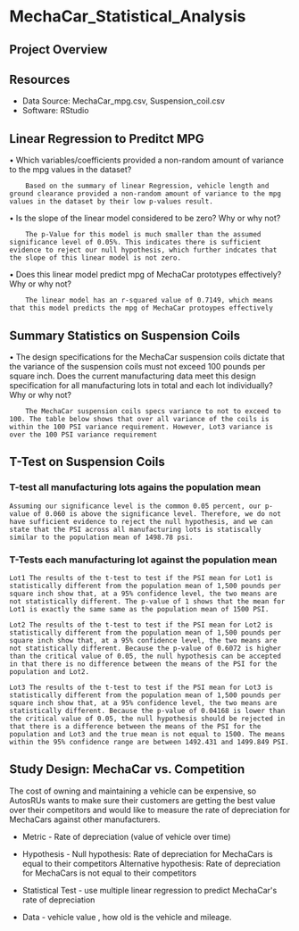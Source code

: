 # MechaCar_Statistical_Analysis

## Project Overview

## Resources
*  Data Source: MechaCar_mpg.csv, Suspension_coil.csv
*  Software: RStudio

## Linear Regression to Preditct MPG
•	Which variables/coefficients provided a non-random amount of variance to the mpg values in the dataset?

        Based on the summary of linear Regression, vehicle length and ground clearance provided a non-random amount of variance to the mpg values in the dataset by their low p-values result.

•   Is the slope of the linear model considered to be zero? Why or why not?

        The p-Value for this model is much smaller than the assumed significance level of 0.05%. This indicates there is sufficient evidence to reject our null hypothesis, which further indcates that the slope of this linear model is not zero.

•   Does this linear model predict mpg of MechaCar prototypes effectively? Why or why not?
    
        The linear model has an r-squared value of 0.7149, which means that this model predicts the mpg of MechaCar protoypes effectively 

## Summary Statistics on Suspension Coils
•   The design specifications for the MechaCar suspension coils dictate that the variance of the suspension coils must not exceed 100 
    pounds per square inch. Does the current manufacturing data meet this design specification for all manufacturing lots in total and   each lot individually? Why or why not?

        The MechaCar suspension coils specs variance to not to exceed to 100. The table below shows that over all variance of the coils is within the 100 PSI variance requirement. However, Lot3 variance is over the 100 PSI variance requirement

## T-Test on Suspension Coils
   
### T-test all manufacturing lots agains the population mean
    Assuming our significance level is the common 0.05 percent, our p-value of 0.060 is above the significance level. Therefore, we do not have sufficient evidence to reject the null hypothesis, and we can state that the PSI across all manufacturing lots is statiscally similar to the population mean of 1498.78 psi.

### T-Tests each manufacturing lot against the population mean

    Lot1 The results of the t-test to test if the PSI mean for Lot1 is statistically different from the population mean of 1,500 pounds per square inch show that, at a 95% confidence level, the two means are not statistically different. The p-value of 1 shows that the mean for Lot1 is exactly the same same as the population mean of 1500 PSI.

    Lot2 The results of the t-test to test if the PSI mean for Lot2 is statistically different from the population mean of 1,500 pounds per square inch show that, at a 95% confidence level, the two means are not statistically different. Because the p-value of 0.6072 is higher than the critical value of 0.05, the null hypothesis can be accepted in that there is no difference between the means of the PSI for the population and Lot2. 

    Lot3 The results of the t-test to test if the PSI mean for Lot3 is statistically different from the population mean of 1,500 pounds per square inch show that, at a 95% confidence level, the two means are statistically different. Because the p-value of 0.04168 is lower than the critical value of 0.05, the null hypothesis should be rejected in that there is a difference between the means of the PSI for the population and Lot3 and the true mean is not equal to 1500. The means within the 95% confidence range are between 1492.431 and 1499.849 PSI.

## Study Design: MechaCar vs. Competition

The cost of owning and maintaining a vehicle can be expensive, so AutosRUs wants to make sure their customers are getting the best value over their competitors and would like to measure the rate of depreciation for MechaCars against other manufacturers.

-   Metric - Rate of depreciation (value of vehicle over time)

-   Hypothesis -
        Null hypothesis: Rate of depreciation for MechaCars is equal to their competitors
        Alternative hypothesis: Rate of depreciation for MechaCars is not equal to their competitors

-   Statistical Test -  use multiple linear regression to predict MechaCar's rate of depreciation

-   Data - vehicle value , how old is the vehicle and mileage.
